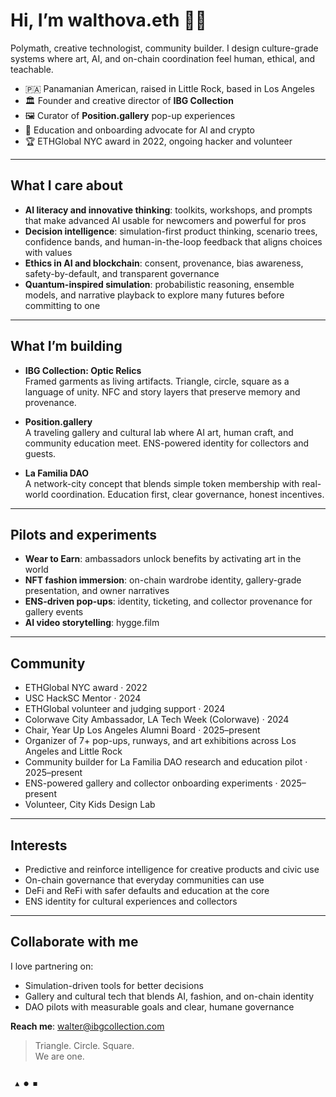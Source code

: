 # Hi, I’m **walthova.eth** 👋🏽
Polymath, creative technologist, community builder. I design culture-grade systems where art, AI, and on-chain coordination feel human, ethical, and teachable.

- 🇵🇦 Panamanian American, raised in Little Rock, based in Los Angeles  
- 🏛 Founder and creative director of **IBG Collection**  
- 🖼 Curator of **Position.gallery** pop-up experiences  
- 🧭 Education and onboarding advocate for AI and crypto  
- 🏆 ETHGlobal NYC award in 2022, ongoing hacker and volunteer

---

## What I care about
- **AI literacy and innovative thinking**: toolkits, workshops, and prompts that make advanced AI usable for newcomers and powerful for pros  
- **Decision intelligence**: simulation-first product thinking, scenario trees, confidence bands, and human-in-the-loop feedback that aligns choices with values  
- **Ethics in AI and blockchain**: consent, provenance, bias awareness, safety-by-default, and transparent governance  
- **Quantum-inspired simulation**: probabilistic reasoning, ensemble models, and narrative playback to explore many futures before committing to one

---

## What I’m building
- **IBG Collection: Optic Relics**  
  Framed garments as living artifacts. Triangle, circle, square as a language of unity. NFC and story layers that preserve memory and provenance.

- **Position.gallery**  
  A traveling gallery and cultural lab where AI art, human craft, and community education meet. ENS-powered identity for collectors and guests.

- **La Familia DAO**  
  A network-city concept that blends simple token membership with real-world coordination. Education first, clear governance, honest incentives.

---

## Pilots and experiments
- **Wear to Earn**: ambassadors unlock benefits by activating art in the world  
- **NFT fashion immersion**: on-chain wardrobe identity, gallery-grade presentation, and owner narratives  
- **ENS-driven pop-ups**: identity, ticketing, and collector provenance for gallery events  
- **AI video storytelling**: hygge.film

---

## Community
- ETHGlobal NYC award · 2022
- USC HackSC Mentor · 2024
- ETHGlobal volunteer and judging support · 2024 
- Colorwave City Ambassador, LA Tech Week (Colorwave) ·  2024
- Chair, Year Up Los Angeles Alumni Board · 2025–present
- Organizer of 7+ pop-ups, runways, and art exhibitions across Los Angeles and Little Rock 
- Community builder for La Familia DAO research and education pilot · 2025–present
- ENS-powered gallery and collector onboarding experiments · 2025–present
- Volunteer, City Kids Design Lab

---

## Interests
- Predictive and reinforce intelligence for creative products and civic use  
- On-chain governance that everyday communities can use  
- DeFi and ReFi with safer defaults and education at the core  
- ENS identity for cultural experiences and collectors

---

## Collaborate with me
I love partnering on:
- Simulation-driven tools for better decisions  
- Gallery and cultural tech that blends AI, fashion, and on-chain identity  
- DAO pilots with measurable goals and clear, humane governance

**Reach me**: walter@ibgcollection.com

> Triangle. Circle. Square.  
> We are one.
```

 ▲ ● ◼︎
